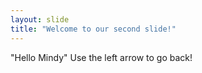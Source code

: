 ```yaml
---
layout: slide
title: "Welcome to our second slide!"
---
```

"Hello Mindy"
Use the left arrow to go back!
